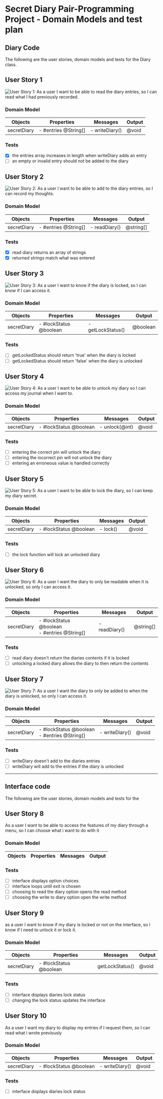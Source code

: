 # Secret Diary Pair-Programming Project - Domain Models and test plan

## Diary Code

The following are the user stories, domain models and tests for the Diary class.

## User Story 1

![User Story 1: As a user I want to be able to read the diary entries, so I can read what I had previously recorded.](UserCase1.png)

### Domain Model

| Objects    | Properties     | Messages    | Output  |
| ---------- | -------------- | ----------- | ------- |
| secretDiary| - #entries @String[] | - writeDiary() | @void |

### Tests

- [x] the entries array increases in length when writeDiary adds an entry
- [ ] an empty or invalid entry should not be added to the diary

## User Story 2

![User Story 2: As a user I want to be able to add to the diary entries, so I can record my thoughts.](UserCase2.png)

### Domain Model

| Objects    | Properties     | Messages    | Output  |
| ---------- | -------------- | ----------- | ------- |
| secretDiary| - #entries @String[] | - readDiary() | @string[] |

### Tests

- [x] read diary returns an array of strings
- [x] returned strings match what was entered

## User Story 3

![User Story 3: As a user I want to know if the diary is locked, so I can know if I can access it.](UserCase3.png)

### Domain Model

| Objects    | Properties     | Messages    | Output  |
| ---------- | -------------- | ----------- | ------- |
| secretDiary| - #lockStatus @boolean | - getLockStatus() | @boolean |

### Tests

- [ ] getLockedStatus should return 'true' when the diary is locked
- [ ] getLockedStatus should return 'false' when the diary is unlocked

## User Story 4

![User Story 4: As a user I want to be able to unlock my diary so I can access my journal when I want to.](UserCase4.png)

### Domain Model

| Objects    | Properties     | Messages    | Output  |
| ---------- | -------------- | ----------- | ------- |
| secretDiary| - #lockStatus @boolean | - unlock(@int) | @void |

### Tests

- [ ] entering the correct pin will unlock the diary
- [ ] entering the incorrect pin will not unlock the diary
- [ ] entering an erroneous value is handled correctly

## User Story 5

![User Story 5: As a user I want to be able to lock the diary, so I can keep my diary secret.](UserCase5.png)

### Domain Model

| Objects    | Properties     | Messages    | Output  |
| ---------- | -------------- | ----------- | ------- |
| secretDiary| - #lockStatus @boolean | - lock() | @void |

### Tests

- [ ] the lock function will lock an unlocked diary

## User Story 6

![User Story 6: As a user I want the diary to only be readable when it is unlocked, so only I can access it.](UserCase6.png)

### Domain Model

| Objects    | Properties     | Messages    | Output  |
| ---------- | -------------- | ----------- | ------- |
| secretDiary| - #lockStatus @boolean <br> - #entries @String[] | - readDiary() | @string[] |

### Tests

- [ ] read diary doesn't return the diaries contents if it is locked
- [ ] unlocking a locked diary allows the diary to then return the contents

## User Story 7

![User Story 7: As a user I want the diary to only be added to when the diary is unlocked, so only I can access it.](UserCase7.png)

### Domain Model

| Objects    | Properties     | Messages    | Output  |
| ---------- | -------------- | ----------- | ------- |
| secretDiary| - #lockStatus @boolean <br> - #entries @String[] | - writeDiary() | @void |

### Tests

- [ ] writeDiary doesn't add to the diaries entries
- [ ] writeDiary will add to the entries if the diary is unlocked

---
## Interface code
The following are the user stories, domain models and tests for the

## User Story 8
As a user I want to be able to access the features of my diary through a menu, so I can choose what i want to do with it

### Domain Model
| Objects    | Properties     | Messages    | Output  |
| ---------- | -------------- | ----------- | ------- |

### Tests

- [ ] interface displays option choices
- [ ] interface loops until exit is chosen
- [ ] choosing to read the diary option opens the read method
- [ ] choosing the write to diary option open the write method

## User Story 9
as a user I want to know if my diary is locked or not on the interface, so I know if I need to unlock it or lock it.

### Domain Model
| Objects    | Properties     | Messages    | Output  |
| ---------- | -------------- | ----------- | ------- |
| secretDiary| - #lockStatus @boolean | getLockStatus() | @void |

### Tests

- [ ] interface displays diaries lock status
- [ ] changing the lock status updates the interface

## User Story 10
As a user I want my diary to display my entries if I request them, so I can read what i wrote previously

### Domain Model
| Objects    | Properties     | Messages    | Output  |
| ---------- | -------------- | ----------- | ------- |
| secretDiary| - #lockStatus @boolean | - writeDiary() | @void |

### Tests

- [ ] interface displays diaries lock status